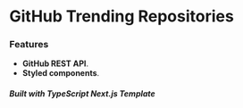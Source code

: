 # GitHub Trending Repositories 

### Features

- **GitHub REST API**.
- **Styled components**.

##### Built with TypeScript Next.js Template
